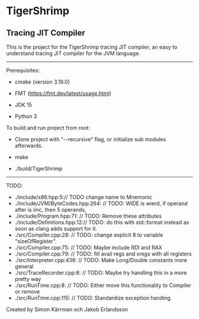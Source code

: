 # TigerShrimp

## Tracing JIT Compiler

This is the project for the TigerShrimp tracing JIT compiler,
an easy to understand tracing JIT compiler for the JVM language.

---

Prerequisites:

- cmake (version 3.19.0)

- FMT (https://fmt.dev/latest/usage.html)

- JDK 15

- Python 3

To build and run project from root:

- Clone project with "--recursive" flag, or initialize sub modules afterwards.

- make

- ./build/TigerShrimp

---

TODO:

- ./include/x86.hpp:5:// TODO change name to Mnemonic
- ./include/JVM/ByteCodes.hpp:264:    // TODO: WIDE is wierd, if operand after is iinc, then 5 operands,
- ./include/Program.hpp:71:  // TODO: Remove these attributes
- ./include/Definitions.hpp:12:// TODO: do this with std::format instead as soon as clang adds support for it.
- ./src/Compiler.cpp:28:  // TODO: change explicit 8 to variable "sizeOfRegister".
- ./src/Compiler.cpp:75:  // TODO: Maybe include RDI and RAX
- ./src/Compiler.cpp:79:  // TODO: fill avail regs and xregs with all registers
- ./src/Interpreter.cpp:436:      // TODO: Make Long/Double constants more general
- ./src/TraceRecorder.cpp:8:  // TODO: Maybe try handling this in a more pretty way
- ./src/RunTime.cpp:8:  // TODO: Either move this functionality to Compiler or remove
- ./src/RunTime.cpp:115:  // TODO: Standardize exception handing.

Created by Simon Kärrman och Jakob Erlandsson